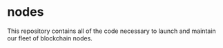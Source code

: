 # nodes
This repository contains all of the code necessary to launch and maintain our
fleet of blockchain nodes.

